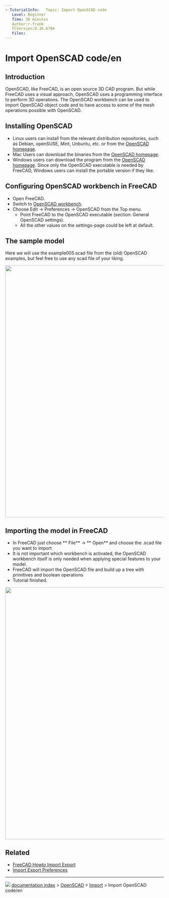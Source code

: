 ```yaml
---
- TutorialInfo:   Topic: Import OpenSCAD code
   Level: Beginner
   Time: 30 minutes
   Author:r-frank
   FCVersion:0.16.6704
   Files:
---
```


# Import OpenSCAD code/en





## Introduction

OpenSCAD, like FreeCAD, is an open source 3D CAD program. But while FreeCAD uses a visual approach, OpenSCAD uses a programming interface to perform 3D operations. The OpenSCAD workbench can be used to import OpenSCAD object code and to have access to some of the mesh operations possible with OpenSCAD.

## Installing OpenSCAD 

-   Linux users can install from the relevant distribution repositories, such as Debian, openSUSE, Mint, Unbuntu, etc. or from the [OpenSCAD homepage](http://www.openscad.org/).
-   Mac Users can download the binaries from the [OpenSCAD homepage](http://www.openscad.org/).
-   Windows users can download the program from the [OpenSCAD homepage](http://www.openscad.org/). Since only the OpenSCAD executable is needed by FreeCAD, Windows users can install the portable version if they like.

## Configuring OpenSCAD workbench in FreeCAD 

-   Open FreeCAD.
-   Switch to [OpenSCAD workbench](OpenSCAD_Workbench.md).
-   Choose Edit → Preferences → OpenSCAD from the Top menu.
    -   Point FreeCAD to the OpenSCAD executable (section: General OpenSCAD settings).
    -   All the other values on the settings-page could be left at default.

## The sample model 

Here we will use the example005.scad file from the (old) OpenSCAD examples, but feel free to use any scad file of your liking.

<img alt="" src=images/TutorialOpenSCAD_SampleFile.jpg  style="width:800px;">

## Importing the model in FreeCAD 

-   In FreeCAD just choose ** File** → ** Open** and choose the .scad file you want to import.
-   It is not important which workbench is activated, the OpenSCAD workbench itself is only needed when applying special features to your model.
-   FreeCAD will import the OpenSCAD file and build up a tree with primitives and boolean operations
-   Tutorial finished.

<img alt="" src=images/TutorialOpenSCAD_ImportFile.jpg  style="width:800px;">

## Related

-   [FreeCAD Howto Import Export](FreeCAD_Howto_Import_Export.md)
-   [Import Export Preferences](Import_Export_Preferences.md)



---
![](images/Button_right.svg) [documentation index](../README.md) > [OpenSCAD](Category_OpenSCAD.md) > [Import](Import_Workbench.md) > Import OpenSCAD code/en
